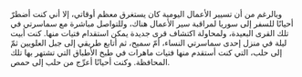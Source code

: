 وبالرغم من أن تسيير الأعمال اليومية كان يستغرق معظم أوقاتي، إلا أني كنت أضطرّ أحيانًا للسفر إلى سوريا لمراقبة سير الأعمال هناك، وللتواصل مباشرة مع سماسرتي في تلك القرى البعيدة، ولمحاولة اكتشاف قرى جديدة يمكن استقدام فتيات منها. كنت أبيت ليلة في منزل إحدى سماسرتي النساء، أمّ سميح، ثم أتابع طريقي إلى جبل العلويين ثمّ إلى حلب، التي كنت أستقدم منها فتيات ماهرات في طبخ الأطباق التي تشتهر بها تلك المحافظة. وكنت أحيانًا أعرِّج من حلب إلى حمص.

